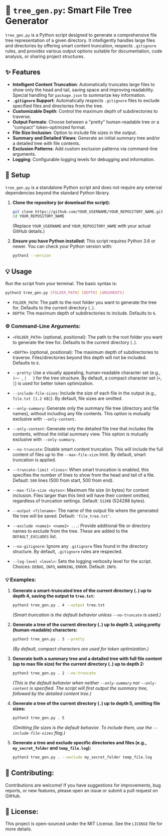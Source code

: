 # 🌳 `tree_gen.py`: Smart File Tree Generator

`tree_gen.py` is a Python script designed to generate a comprehensive file tree representation of a given directory. It intelligently handles large files and directories by offering smart content truncation, respects `.gitignore` rules, and provides various output options suitable for documentation, code analysis, or sharing project structures.

## ✨ Features

*   **Intelligent Content Truncation**: Automatically truncates large files to show only the head and tail, saving space and improving readability. Special handling for `package.json` to summarize key information.
*   **`.gitignore` Support**: Automatically respects `.gitignore` files to exclude specified files and directories from the tree.
*   **Customizable Depth**: Control the maximum depth of subdirectories to traverse.
*   **Output Formats**: Choose between a "pretty" human-readable tree or a "compact" token-optimized format.
*   **File Size Inclusion**: Option to include file sizes in the output.
*   **Summary and Detailed Views**: Generate an initial summary tree and/or a detailed tree with file contents.
*   **Exclusion Patterns**: Add custom exclusion patterns via command-line arguments.
*   **Logging**: Configurable logging levels for debugging and information.

## 🚀 Setup

`tree_gen.py` is a standalone Python script and does not require any external dependencies beyond the standard Python library.

1.  **Clone the repository (or download the script):**
    ```bash
    git clone https://github.com/YOUR_USERNAME/YOUR_REPOSITORY_NAME.git
    cd YOUR_REPOSITORY_NAME
    ```
    (Replace `YOUR_USERNAME` and `YOUR_REPOSITORY_NAME` with your actual GitHub details.)

2.  **Ensure you have Python installed:**
    This script requires Python 3.6 or newer. You can check your Python version with:
    ```bash
    python3 --version
    ```

## 💡 Usage

Run the script from your terminal. The basic syntax is:

```bash
python3 tree_gen.py [FOLDER_PATH] [DEPTH] [ARGUMENTS] 
```

*   `FOLDER_PATH`: The path to the root folder you want to generate the tree for. Defaults to the current directory (`.`).
*   `DEPTH`: The maximum depth of subdirectories to include. Defaults to `6`.

### ⚙️ Command-Line Arguments:

*   `<FOLDER_PATH>` (optional, positional): The path to the root folder you want to generate the tree for. Defaults to the current directory (`.`).
*   `<DEPTH>` (optional, positional): The maximum depth of subdirectories to traverse. Files/directories beyond this depth will not be included. Defaults to `6`.

*   `--pretty`: Use a visually appealing, human-readable character set (e.g., `├── `, `│   `) for the tree structure. By default, a compact character set (` + `, ` | `) is used for better token optimization.
*   `--include-file-sizes`: Include the size of each file in the output (e.g., `file.txt [1.2 KB]`). By default, file sizes are omitted.
*   `--only-summary`: Generate only the summary file tree (directory and file names), without including any file contents. This option is mutually exclusive with `--only-content`.
*   `--only-content`: Generate only the detailed file tree that includes file contents, without the initial summary view. This option is mutually exclusive with `--only-summary`.
*   `--no-truncate`: Disable smart content truncation. This will include the full content of files up to the `--max-file-size` limit. By default, smart truncation is applied.
*   `--truncate-limit <lines>`: When smart truncation is enabled, this specifies the number of lines to show from the head and tail of a file. Default: `500` lines (500 from start, 500 from end).
*   `--max-file-size <bytes>`: Maximum file size (in bytes) for content inclusion. Files larger than this limit will have their content omitted, regardless of truncation settings. Default: `512KB` (524288 bytes).
*   `--output <filename>`: The name of the output file where the generated file tree will be saved. Default: `'file_tree.txt'`.
*   `--exclude <name1> <name2> ...`: Provide additional file or directory names to exclude from the tree. These are added to the `DEFAULT_EXCLUDES` list.
*   `--no-gitignore`: Ignore any `.gitignore` files found in the directory structure. By default, `.gitignore` rules are respected.
*   `--log-level <level>`: Sets the logging verbosity level for the script. Choices: `DEBUG`, `INFO`, `WARNING`, `ERROR`. Default: `INFO`.

### 💡 Examples:

1.  **Generate a smart-truncated tree of the current directory (`.`) up to depth 4, saving the output to `tree.txt`:**
    ```bash
    python3 tree_gen.py . 4 --output tree.txt
    ```
    *(Smart truncation is the default behavior unless `--no-truncate` is used.)*

2.  **Generate a tree of the current directory (`.`) up to depth 3, using pretty (human-readable) characters:**
    ```bash
    python3 tree_gen.py . 3 --pretty
    ```
    *(By default, compact characters are used for token optimization.)*

3.  **Generate both a summary tree and a detailed tree with full file content (up to max file size) for the current directory (`.`) up to depth 2:**
    ```bash
    python3 tree_gen.py . 2 --no-truncate
    ```
    *(This is the default behavior when neither `--only-summary` nor `--only-content` is specified. The script will first output the summary tree, followed by the detailed content tree.)*

4.  **Generate a tree of the current directory (`.`) up to depth 5, omitting file sizes:**
    ```bash
    python3 tree_gen.py . 5
    ```
    *(Omitting file sizes is the default behavior. To include them, use the `--include-file-sizes` flag.)*

5.  **Generate a tree and exclude specific directories and files (e.g., `my_secret_folder` and `temp_file.log`):**
    ```bash
    python3 tree_gen.py . --exclude my_secret_folder temp_file.log
    ```

## 🤝 Contributing:

Contributions are welcome! If you have suggestions for improvements, bug reports, or new features, please open an issue or submit a pull request on GitHub.

## 📄 License:

This project is open-sourced under the MIT License. See the `LICENSE` file for more details.
